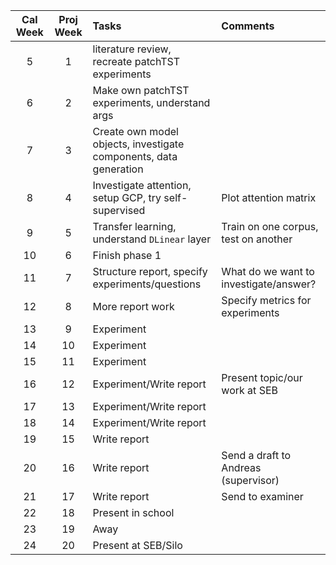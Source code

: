 | Cal Week | Proj Week | Tasks | Comments |
|:--------:|:---------:|:-----|:--------|
| 5        | 1         |literature review, recreate patchTST experiments|          |
| 6        | 2         |Make own patchTST experiments, understand args       |          |
| 7        | 3         |Create own model objects, investigate components, data generation|          |
| 8        | 4         |Investigate attention, setup GCP, try self-supervised|Plot attention matrix|
| 9        | 5         |Transfer learning, understand `DLinear` layer|Train on one corpus, test on another|
| 10       | 6         |Finish phase 1       |          |
| 11       | 7         |Structure report, specify experiments/questions|What do we want to investigate/answer?|
| 12       | 8         |More report work       |Specify metrics for experiments   |
| 13       | 9         |Experiment|          |
| 14       | 10        |Experiment|          |
| 15       | 11        |Experiment|          |
| 16       | 12        |Experiment/Write report|Present topic/our work at SEB          |
| 17       | 13        |Experiment/Write report      |          |
| 18       | 14        |Experiment/Write report       |          |
| 19       | 15        |Write report       |          |
| 20       | 16        |Write report      |Send a draft to Andreas (supervisor)|
| 21       | 17        |Write report       |Send to examiner      |
| 22       | 18        |Present in school      |          |
| 23       | 19        |Away       |          |
| 24       | 20        |Present at SEB/Silo | |
